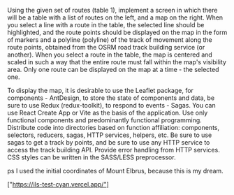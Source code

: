 Using the given set of routes (table 1), implement a screen in which there will be a table with a list of routes on the left, and a map on the right. When you select a line with a route in the table, the selected line should be highlighted, and the route points should be displayed on the map in the form of markers and a polyline (polyline) of the track of movement along the route points, obtained from the OSRM road track building service (or another). When you select a route in the table, the map is centered and scaled in such a way that the entire route must fall within the map's visibility area. Only one route can be displayed on the map at a time - the selected one.

To display the map, it is desirable to use the Leaflet package, for components - AntDesign, to store the state of components and data, be sure to use Redux (redux-toolkit), to respond to events - Sagas. You can use React Create App or Vite as the basis of the application. Use only functional components and predominantly functional programming. Distribute code into directories based on function affiliation: components, selectors, reducers, sagas, HTTP services, helpers, etc. Be sure to use sagas to get a track by points, and be sure to use any HTTP service to access the track building API. Provide error handling from HTTP services. CSS styles can be written in the SASS/LESS preprocessor.

ps I used the initial coordinates of Mount Elbrus, because this is my dream.

["https://ils-test-cyan.vercel.app/"]
